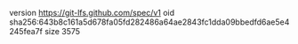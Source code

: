 version https://git-lfs.github.com/spec/v1
oid sha256:643b8c161a5d678fa05fd282486a64ae2843fc1dda09bbedfd6ae5e4245fea7f
size 3575
